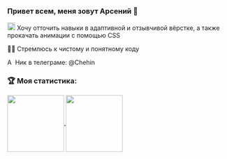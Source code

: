### Привет всем, меня зовут Арсений 👋

<img src="https://user-images.githubusercontent.com/99607445/214901272-14d8a037-536e-47f8-bcf1-96430ff69a9c.jpg" alt="Adaptive" height="18"> Хочу отточить навыки в адаптивной и отзывчивой вёрстке, а также прокачать анимации с помощью CSS

✍🏻 Стремлюсь к чистому и понятному коду

<img src="https://user-images.githubusercontent.com/99607445/214906573-92cd768d-27bd-41c1-8db5-e0a2bf170304.png" alt="Adaptive" height="14"> Ник в телеграме: @Chehin

### :trophy: Моя статистика:
<div>
<a href="https://github-readme-stats.vercel.app/api?username=Arsenii400&show_icons=true&hide=stars,contribs">
  <img align="center" height="130" src="https://github-readme-stats.vercel.app/api?username=Arsenii400&show_icons=true&hide=stars,contribs&border_color=000&ring_color=000&title_color=000&icon_color=000&card_width=400px" />
</a>
<a href="https://github-readme-stats.vercel.app/api/top-langs/?username=Arsenii400&layout=compact">
  <img align="center" height="130" src="https://github-readme-stats.vercel.app/api/top-langs/?username=Arsenii400&layout=compact&card_width=357&border_color=000&title_color=000" />
</a>
</div>
